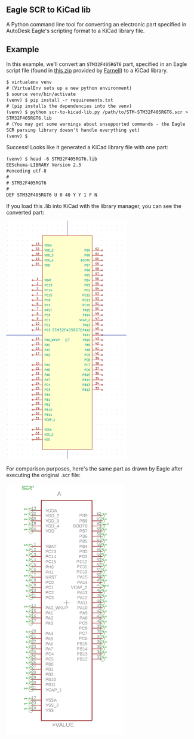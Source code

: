 Eagle SCR to KiCad lib
--
A Python command line tool for converting an electronic part specified in AutoDesk Eagle's scripting format to a KiCad library file.

Example
--
In this example, we'll convert an ```STM32F405RGT6``` part, specified in an Eagle script file (found in [this zip](http://www.farnell.com/cad/1724597.zip) provided by [Farnell](http://uk.farnell.com/stmicroelectronics/stm32f405rgt6/mcu-32bit-cortex-m4-168mhz-lqfp/dp/2064363?st=stm32F405rgt6)) to a KiCad library.
```shell
$ virtualenv venv
# (VirtualEnv sets up a new python environment)
$ source venv/bin/activate
(venv) $ pip install -r requirements.txt
# (pip installs the dependencies into the venv)
(venv) $ python scr-to-kicad-lib.py /path/to/STM-STM32F405RGT6.scr > STM32F405RGT6.lib
# (You may get some warnings about unsupported commands - the Eagle SCR parsing library doesn't handle everything yet)
(venv) $
```

Success! Looks like it generated a KiCad library file with one part:

```shell
(venv) $ head -6 STM32F405RGT6.lib
EESchema-LIBRARY Version 2.3
#encoding utf-8
#
# STM32F405RGT6
#
DEF STM32F405RGT6 U 0 40 Y Y 1 F N
```

If you load this .lib into KiCad with the library manager, you can see the converted part:

![Converted part in KiCad](https://raw.githubusercontent.com/derpston/eagle-scr-to-kicad-lib/master/docs/kicad_part.png "Converted part in KiCad")

For comparison purposes, here's the same part as drawn by Eagle after executing the original .scr file: 

![Original part in Eagle](https://raw.githubusercontent.com/derpston/eagle-scr-to-kicad-lib/master/docs/eagle_part.png "Original part in Eagle")
